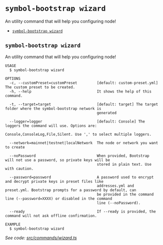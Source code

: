 `symbol-bootstrap wizard`
=========================

An utility command that will help you configuring node!

* [`symbol-bootstrap wizard`](#symbol-bootstrap-wizard)

## `symbol-bootstrap wizard`

An utility command that will help you configuring node!

```
USAGE
  $ symbol-bootstrap wizard

OPTIONS
  -c, --customPreset=customPreset         [default: custom-preset.yml] The custom preset to be created.
  -h, --help                              It shows the help of this command.

  -t, --target=target                     [default: target] The target folder where the symbol-bootstrap network is
                                          generated

  --logger=logger                         [default: Console] The loggers the command will use. Options are:
                                          Console,ConsoleLog,File,Silent. Use ',' to select multiple loggers.

  --network=mainnet|testnet|localNetwork  The node or network you want to create

  --noPassword                            When provided, Bootstrap will not use a password, so private keys will be
                                          stored in plain text. Use with caution.

  --password=password                     A password used to encrypt and decrypt private keys in preset files like
                                          addresses.yml and preset.yml. Bootstrap prompts for a password by default, can
                                          be provided in the command line (--password=XXXX) or disabled in the command
                                          line (--noPassword).

  --ready                                 If --ready is provided, the command will not ask offline confirmation.

EXAMPLE
  $ symbol-bootstrap wizard
```

_See code: [src/commands/wizard.ts](https://github.com/nemtech/symbol-bootstrap/blob/v1.1.2/src/commands/wizard.ts)_
